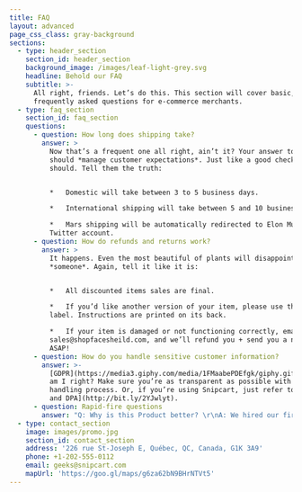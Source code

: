 ```yaml
---
title: FAQ
layout: advanced
page_css_class: gray-background
sections:
  - type: header_section
    section_id: header_section
    background_image: /images/leaf-light-grey.svg
    headline: Behold our FAQ
    subtitle: >-
      All right, friends. Let’s do this. This section will cover basic,
      frequently asked questions for e-commerce merchants.
  - type: faq_section
    section_id: faq_section
    questions:
      - question: How long does shipping take?
        answer: >
          Now that’s a frequent one all right, ain’t it? Your answer to this
          should *manage customer expectations*. Just like a good checkout flow
          should. Tell them the truth:


          *   Domestic will take between 3 to 5 business days.

          *   International shipping will take between 5 and 10 business days.

          *   Mars shipping will be automatically redirected to Elon Musk’s
          Twitter account.
      - question: How do refunds and returns work?
        answer: >
          It happens. Even the most beautiful of plants will disappoint
          *someone*. Again, tell it like it is:


          *   All discounted items sales are final.

          *   If you’d like another version of your item, please use the return
          label. Instructions are printed on its back.

          *   If your item is damaged or not functioning correctly, email us at
          sales@shopfacesheild.com, and we’ll refund you + send you a new one
          ASAP!
      - question: How do you handle sensitive customer information?
        answer: >-
          [GDPR](https://media3.giphy.com/media/1FMaabePDEfgk/giphy.gif?cid=790b76115d1fc3ed7656643632f4131f&rid=giphy.gif),
          am I right? Make sure you’re as transparent as possible with your data
          handling process. Or, if you’re using Snipcart, just refer to [our ToS
          and DPA](http://bit.ly/2YJwlyt).
      - question: Rapid-fire questions
        answer: "Q: Why is this Product better? \r\nA: We hired our first designer a couple of months ago. \r\n\r\nQ: Why is your price lower than other products? \r\nA: As we manufacture the product in India hence our production cost is lower. \r\n\r\nQ: How long you've been in the Market? \r\nA: Not a lot! We’re a small, but we do have the expertise and experience.  \r\n\r\nQ: Where is your manufacturing plant? \r\nA: Our Manufacturing is in India however we cannot disclose the factory Location \r\n\n\n\n\n\n\n\n\n\n\n\n\n\n\n\n\n\n\n\n\n\n\n\n\n"
  - type: contact_section
    image: images/promo.jpg
    section_id: contact_section
    address: '226 rue St-Joseph E, Québec, QC, Canada, G1K 3A9'
    phone: +1-202-555-0112
    email: geeks@snipcart.com
    mapUrl: 'https://goo.gl/maps/g6za62bN9BHrNTVt5'
---
```

